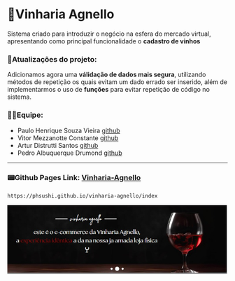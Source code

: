 # 🍷Vinharia Agnello
Sistema criado para introduzir o negócio na esfera do mercado virtual, apresentando como principal funcionalidade o **cadastro de vinhos**

### 🎯Atualizações do projeto:
Adicionamos agora uma **válidação de dados mais segura**, utilizando métodos de repetição os quais evitam um dado errado ser inserido, além de implementarmos o uso de **funções** para evitar repetição de código no sistema.

### 👨‍💻Equipe:
- Paulo Henrique Souza Vieira  [github](https://github.com/phsushi)
- Vitor Mezzanotte Constante   [github](https://github.com/VitorMezzanotte)
- Artur Distrutti Santos       [github](https://github.com/ArturDistrutti)
- Pedro Albuquerque Drumond    [github](https://github.com/kaip999)
  
---

### 📟Github Pages Link: [Vinharia-Agnello](https://phsushi.github.io/vinharia-agnello/index)
    https://phsushi.github.io/vinharia-agnello/index

<p align="center">
    <img src="./src/assets/preview.jpeg" alt="Preview">
</p>